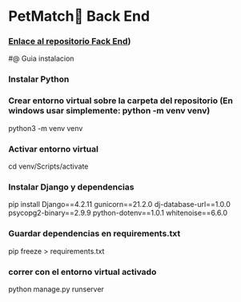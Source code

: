 # PetMatch🐾 Back End

### [Enlace al repositorio Fack End](https://github.com/Alexus167/PetMatch))

#@ Guia instalacion

### Instalar Python 

### Crear entorno virtual sobre la carpeta del repositorio (En windows usar simplemente: python -m venv venv)
python3 -m venv venv

### Activar entorno virtual
cd venv/Scripts/activate

### Instalar Django y dependencias
pip install Django==4.2.11 gunicorn==21.2.0 dj-database-url==1.0.0 psycopg2-binary==2.9.9 python-dotenv==1.0.1 whitenoise==6.6.0

### Guardar dependencias en requirements.txt
pip freeze > requirements.txt

### correr con el entorno virtual activado 

python manage.py runserver
